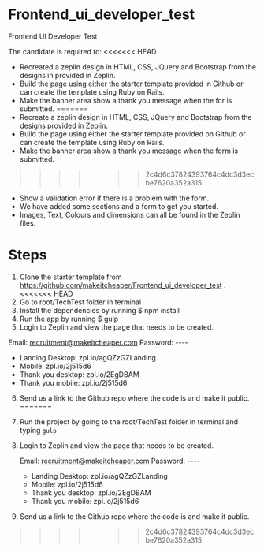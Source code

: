 # Frontend_ui_developer_test
Frontend UI Developer Test

The candidate is required to:
<<<<<<< HEAD
- Recreated a zeplin design in HTML, CSS, JQuery and Bootstrap from the designs in provided in Zeplin.
- Build the page using either the starter template provided in Github or can create the template using Ruby on Rails.
- Make the banner area show a thank you message when the for is submitted.
=======
- Recreate a zeplin design in HTML, CSS, JQuery and Bootstrap from the designs provided in Zeplin.
- Build the page using either the starter template provided on Github or can create the template using Ruby on Rails.
- Make the banner area show a thank you message when the form is submitted.
>>>>>>> 2c4d6c37824393764c4dc3d3ecbe7620a352a315
- Show a validation error if there is a problem with the form.
- We have added some sections and a form to get you started.
- Images, Text, Colours and dimensions can all be found in the Zeplin files.


# Steps

1. Clone the starter template from https://github.com/makeitcheaper/Frontend_ui_developer_test .
<<<<<<< HEAD
2. Go to root/TechTest folder in terminal
3. Install the dependencies by running $ npm install
4. Run the app by running $ gulp
5. Login to Zeplin and view the page that needs to be created.

Email: recruitment@makeitcheaper.com
Password: ----

- Landing Desktop: zpl.io/agQZzGZLanding
- Mobile: zpl.io/2j515d6
- Thank you desktop: zpl.io/2EgDBAM
- Thank you mobile: zpl.io/2j515d6

6. Send us a link to the Github repo where the code is and make it public.
=======

2. Run the project by going to the root/TechTest folder in terminal and typing `gulp`

3. Login to Zeplin and view the page that needs to be created.

    Email: recruitment@makeitcheaper.com
    Password: ----

    - Landing Desktop: zpl.io/agQZzGZLanding
    - Mobile: zpl.io/2j515d6
    - Thank you desktop: zpl.io/2EgDBAM
    - Thank you mobile: zpl.io/2j515d6

4. Send us a link to the Github repo where the code is and make it public.


>>>>>>> 2c4d6c37824393764c4dc3d3ecbe7620a352a315
